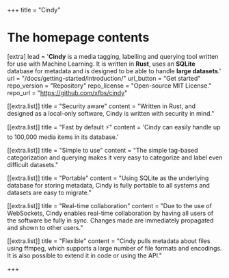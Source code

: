 +++
title = "Cindy"


# The homepage contents
[extra]
lead = '<b>Cindy</b> is a media tagging, labelling and querying tool written for use with Machine Learning. It is written in <b>Rust</b>, uses an <b>SQLite</b> database for metadata and is designed to be able to handle <b>large datasets</b>.'
url = "/docs/getting-started/introduction/"
url_button = "Get started"
repo_version = "Repository"
repo_license = "Open-source MIT License."
repo_url = "https://github.com/xfbs/cindy"

[[extra.list]]
title = "Security aware"
content = "Written in Rust, and designed as a local-only software, Cindy is written with security in mind."

[[extra.list]]
title = "Fast by default ⚡️"
content = 'Cindy can easily handle up to 100,000 media items in its database.'

[[extra.list]]
title = "Simple to use"
content = "The simple tag-based categorization and querying makes it very easy to categorize and label even difficult datasets."

[[extra.list]]
title = "Portable"
content = "Using SQLite as the underlying database for storing metadata, Cindy is fully portable to all systems and datasets are easy to migrate."

[[extra.list]]
title = "Real-time collaboration"
content = "Due to the use of WebSockets, Cindy enables real-time collaboration by having all users of the software be fully in sync. Changes made are immediately propagated and shown to other users."

[[extra.list]]
title = "Flexible"
content = "Cindy pulls metadata about files using ffmpeg, which supports a large number of file formats and encodings. It is also possible to extend it in code or using the API."

+++
